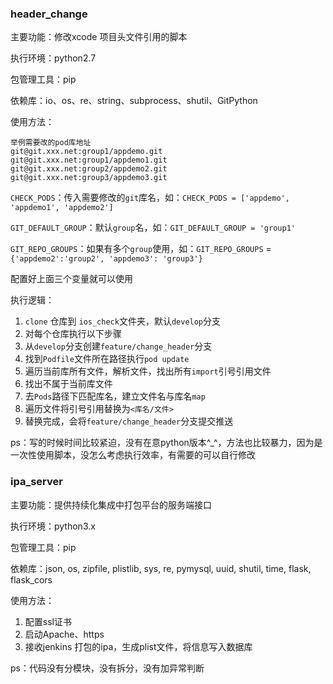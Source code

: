 ### header_change

主要功能：修改xcode 项目头文件引用的脚本

执行环境：python2.7

包管理工具：pip

依赖库：io、os、re、string、subprocess、shutil、GitPython

使用方法：
```
举例需要改的pod库地址
git@git.xxx.net:group1/appdemo.git
git@git.xxx.net:group1/appdemo1.git
git@git.xxx.net:group2/appdemo2.git
git@git.xxx.net:group3/appdemo3.git
```

`CHECK_PODS`：传入需要修改的`git`库名，如：`CHECK_PODS = ['appdemo', 'appdemo1', 'appdemo2']`

`GIT_DEFAULT_GROUP`：默认`group`名，如：`GIT_DEFAULT_GROUP = 'group1'`

`GIT_REPO_GROUPS`：如果有多个`group`使用，如：`GIT_REPO_GROUPS` = `{'appdemo2':'group2', 'appdemo3': 'group3'}`

配置好上面三个变量就可以使用

执行逻辑：

1. `clone` 仓库到 `ios_check`文件夹，默认`develop`分支
2. 对每个仓库执行以下步骤
3. 从`develop`分支创建`feature/change_header`分支
4. 找到`Podfile`文件所在路径执行`pod update`
5. 遍历当前库所有文件，解析文件，找出所有`import`引号引用文件
6. 找出不属于当前库文件
7. 去`Pods`路径下匹配库名，建立文件名与库名`map`
8. 遍历文件将引号引用替换为`<库名/文件>`
9. 替换完成，会将`feature/change_header`分支提交推送

ps：写的时候时间比较紧迫，没有在意python版本^_^，方法也比较暴力，因为是一次性使用脚本，没怎么考虑执行效率，有需要的可以自行修改

### ipa_server

主要功能：提供持续化集成中打包平台的服务端接口

执行环境：python3.x

包管理工具：pip

依赖库：json, os, zipfile, plistlib, sys, re, pymysql, uuid, shutil, time, flask, flask_cors

使用方法：

1. 配置ssl证书
2. 启动Apache、https
3. 接收jenkins 打包的ipa，生成plist文件，将信息写入数据库

ps：代码没有分模块，没有拆分，没有加异常判断


